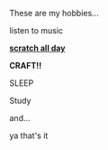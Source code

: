 These are my hobbies...

listen to music

[**scratch all day**](https://scratch.mit.edu/)

**CRAFT!!**

SLEEP

Study

and...

ya that's it